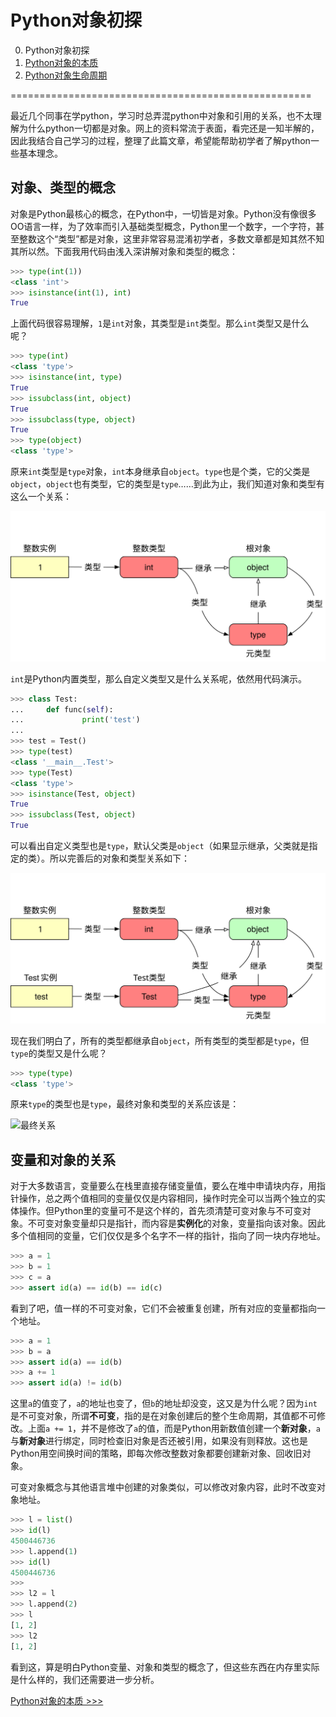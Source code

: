 <!--
 * @Author: Hiseh
 * @Date: 2020-08-14 16:22:45
 * @LastEditors: Hiseh
 * @LastEditTime: 2020-08-22 09:57:03
 * @Description: 源码
-->

# Python对象初探

0. Python对象初探
0. [Python对象的本质](./pyobject2.md)
0. [Python对象生命周期](./pyobject3.md)

====================================================

最近几个同事在学python，学习时总弄混python中对象和引用的关系，也不太理解为什么python一切都是对象。网上的资料常流于表面，看完还是一知半解的，因此我结合自己学习的过程，整理了此篇文章，希望能帮助初学者了解python一些基本理念。

## 对象、类型的概念

对象是Python最核心的概念，在Python中，一切皆是对象。Python没有像很多OO语言一样，为了效率而引入基础类型概念，Python里一个数字，一个字符，甚至整数这个“类型”都是对象，这里非常容易混淆初学者，多数文章都是知其然不知其所以然。下面我用代码由浅入深讲解对象和类型的概念：

```py
>>> type(int(1))
<class 'int'>
>>> isinstance(int(1), int)
True
```

上面代码很容易理解，`1`是`int`对象，其类型是`int`类型。那么`int`类型又是什么呢？

```py
>>> type(int)
<class 'type'>
>>> isinstance(int, type)
True
>>> issubclass(int, object)
True
>>> issubclass(type, object)
True
>>> type(object)
<class 'type'>
```

原来`int`类型是`type`对象，`int`本身继承自`object`。`type`也是个类，它的父类是`object`，`object`也有类型，它的类型是`type`……到此为止，我们知道对象和类型有这么一个关系：

![内置类型关系](../img/pyobject/obj_ref_1.svg)

`int`是Python内置类型，那么自定义类型又是什么关系呢，依然用代码演示。

```py
>>> class Test:
...     def func(self):
...             print('test')
...
>>> test = Test()
>>> type(test)
<class '__main__.Test'>
>>> type(Test)
<class 'type'>
>>> isinstance(Test, object)
True
>>> issubclass(Test, object)
True
```

可以看出自定义类型也是`type`，默认父类是`object`（如果显示继承，父类就是指定的类）。所以完善后的对象和类型关系如下：

![自定义类型关系](../img/pyobject/obj_ref_2.svg)

现在我们明白了，所有的类型都继承自`object`，所有类型的类型都是`type`，但`type`的类型又是什么呢？

```py
>>> type(type)
<class 'type'>
```

原来`type`的类型也是`type`，最终对象和类型的关系应该是：

![最终关系](../img/pyobject/obj_ref_3.png)

## 变量和对象的关系

对于大多数语言，变量要么在栈里直接存储变量值，要么在堆中申请块内存，用指针操作，总之两个值相同的变量仅仅是内容相同，操作时完全可以当两个独立的实体操作。但Python里的变量可不是这个样的，首先须清楚可变对象与不可变对象。不可变对象变量却只是指针，而内容是**实例化**的对象，变量指向该对象。因此多个值相同的变量，它们仅仅是多个名字不一样的指针，指向了同一块内存地址。

```py
>>> a = 1
>>> b = 1
>>> c = a
>>> assert id(a) == id(b) == id(c)
```

看到了吧，值一样的不可变对象，它们不会被重复创建，所有对应的变量都指向一个地址。

```py
>>> a = 1
>>> b = a
>>> assert id(a) == id(b)
>>> a += 1
>>> assert id(a) != id(b)
```

这里`a`的值变了，`a`的地址也变了，但`b`的地址却没变，这又是为什么呢？因为`int`是不可变对象，所谓**不可变**，指的是在对象创建后的整个生命周期，其值都不可修改。上面`a += 1`，并不是修改了`a`的值，而是Python用新数值创建一个**新对象**，`a`与**新对象**进行绑定，同时检查旧对象是否还被引用，如果没有则释放。这也是Python用空间换时间的策略，即每次修改整数对象都要创建新对象、回收旧对象。

可变对象概念与其他语言堆中创建的对象类似，可以修改对象内容，此时不改变对象地址。

```py
>>> l = list()
>>> id(l)
4500446736
>>> l.append(1)
>>> id(l)
4500446736
>>>
>>> l2 = l
>>> l.append(2)
>>> l
[1, 2]
>>> l2
[1, 2]
```

看到这，算是明白Python变量、对象和类型的概念了，但这些东西在内存里实际是什么样的，我们还需要进一步分析。

[Python对象的本质  >>>](./pyobject2.md)
